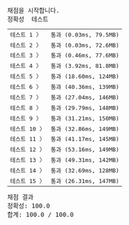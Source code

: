 <pre class="console-content"><div></div><div class="console-heading">채점을 시작합니다.</div><div class="console-message">정확성  테스트</div><table class="console-test-group" data-category="correctness"><tbody><tr data-testcase-id="81282"><td valign="top" class="td-label">테스트 1 <span>〉</span></td><td class="result passed">통과 (0.03ms, 79.5MB)</td></tr><tr data-testcase-id="81283"><td valign="top" class="td-label">테스트 2 <span>〉</span></td><td class="result passed">통과 (0.03ms, 72.6MB)</td></tr><tr data-testcase-id="81284"><td valign="top" class="td-label">테스트 3 <span>〉</span></td><td class="result passed">통과 (0.46ms, 77.6MB)</td></tr><tr data-testcase-id="81285"><td valign="top" class="td-label">테스트 4 <span>〉</span></td><td class="result passed">통과 (3.92ms, 81.8MB)</td></tr><tr data-testcase-id="81286"><td valign="top" class="td-label">테스트 5 <span>〉</span></td><td class="result passed">통과 (18.60ms, 124MB)</td></tr><tr data-testcase-id="81287"><td valign="top" class="td-label">테스트 6 <span>〉</span></td><td class="result passed">통과 (40.36ms, 139MB)</td></tr><tr data-testcase-id="81288"><td valign="top" class="td-label">테스트 7 <span>〉</span></td><td class="result passed">통과 (27.04ms, 146MB)</td></tr><tr data-testcase-id="81289"><td valign="top" class="td-label">테스트 8 <span>〉</span></td><td class="result passed">통과 (29.79ms, 148MB)</td></tr><tr data-testcase-id="81290"><td valign="top" class="td-label">테스트 9 <span>〉</span></td><td class="result passed">통과 (31.21ms, 150MB)</td></tr><tr data-testcase-id="81291"><td valign="top" class="td-label">테스트 10 <span>〉</span></td><td class="result passed">통과 (32.86ms, 149MB)</td></tr><tr data-testcase-id="81292"><td valign="top" class="td-label">테스트 11 <span>〉</span></td><td class="result passed">통과 (41.17ms, 145MB)</td></tr><tr data-testcase-id="81293"><td valign="top" class="td-label">테스트 12 <span>〉</span></td><td class="result passed">통과 (53.16ms, 149MB)</td></tr><tr data-testcase-id="81294"><td valign="top" class="td-label">테스트 13 <span>〉</span></td><td class="result passed">통과 (49.31ms, 142MB)</td></tr><tr data-testcase-id="81300"><td valign="top" class="td-label">테스트 14 <span>〉</span></td><td class="result passed">통과 (32.69ms, 128MB)</td></tr><tr data-testcase-id="81312"><td valign="top" class="td-label">테스트 15 <span>〉</span></td><td class="result passed">통과 (26.31ms, 147MB)</td></tr></tbody></table><div class="console-heading">채점 결과</div><div class="console-message">정확성: 100.0</div><div class="console-message">합계: 100.0 / 100.0</div></pre>